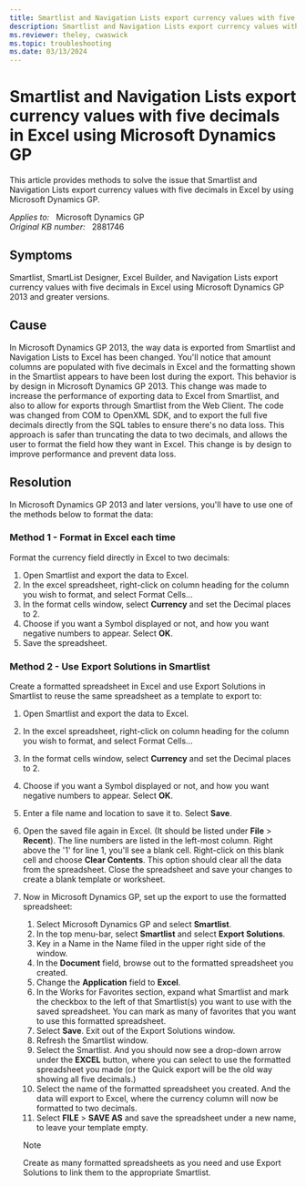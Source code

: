 ```yaml
---
title: Smartlist and Navigation Lists export currency values with five decimals
description: Smartlist and Navigation Lists export currency values with five decimals in Excel using Microsoft Dynamics GP 2013.
ms.reviewer: theley, cwaswick
ms.topic: troubleshooting
ms.date: 03/13/2024
---
```

# Smartlist and Navigation Lists export currency values with five decimals in Excel using Microsoft Dynamics GP

This article provides methods to solve the issue that Smartlist and Navigation Lists export currency values with five decimals in Excel by using Microsoft Dynamics GP.

_Applies to:_ &nbsp; Microsoft Dynamics GP  
_Original KB number:_ &nbsp; 2881746

## Symptoms

Smartlist, SmartList Designer, Excel Builder, and Navigation Lists export currency values with five decimals in Excel using Microsoft Dynamics GP 2013 and greater versions.

## Cause

In Microsoft Dynamics GP 2013, the way data is exported from Smartlist and Navigation Lists to Excel has been changed. You'll notice that amount columns are populated with five decimals in Excel and the formatting shown in the Smartlist appears to have been lost during the export. This behavior is by design in Microsoft Dynamics GP 2013. This change was made to increase the performance of exporting data to Excel from Smartlist, and also to allow for exports through Smartlist from the Web Client. The code was changed from COM to OpenXML SDK, and to export the full five decimals directly from the SQL tables to ensure there's no data loss. This approach is safer than truncating the data to two decimals, and allows the user to format the field how they want in Excel. This change is by design to improve performance and prevent data loss.

## Resolution

In Microsoft Dynamics GP 2013 and later versions, you'll have to use one of the methods below to format the data:

### Method 1 - Format in Excel each time

Format the currency field directly in Excel to two decimals:

1. Open Smartlist and export the data to Excel.
2. In the excel spreadsheet, right-click on column heading for the column you wish to format, and select Format Cells...
3. In the format cells window, select **Currency** and set the Decimal places to 2.
4. Choose if you want a Symbol displayed or not, and how you want negative numbers to appear. Select **OK**.
5. Save the spreadsheet.

### Method 2 - Use Export Solutions in Smartlist

Create a formatted spreadsheet in Excel and use Export Solutions in Smartlist to reuse the same spreadsheet as a template to export to:

1. Open Smartlist and export the data to Excel.
2. In the excel spreadsheet, right-click on column heading for the column you wish to format, and select Format Cells...
3. In the format cells window, select **Currency** and set the Decimal places to 2.
4. Choose if you want a Symbol displayed or not, and how you want negative numbers to appear. Select **OK**.
5. Enter a file name and location to save it to. Select **Save**.
6. Open the saved file again in Excel. (It should be listed under **File** > **Recent**). The line numbers are listed in the left-most column. Right above the '1' for line 1, you'll see a blank cell. Right-click on this blank cell and choose **Clear Contents**. This option should clear all the data from the spreadsheet. Close the spreadsheet and save your changes to create a blank template or worksheet.

7. Now in Microsoft Dynamics GP, set up the export to use the formatted spreadsheet:

    1. Select Microsoft Dynamics GP and select **Smartlist**.
    2. In the top menu-bar, select **Smartlist** and select **Export Solutions**.
    3. Key in a Name in the Name filed in the upper right side of the window.
    4. In the **Document** field, browse out to the formatted spreadsheet you created.
    5. Change the **Application** field to **Excel**.
    6. In the Works for Favorites section, expand what Smartlist and mark the checkbox to the left of that Smartlist(s) you want to use with the saved spreadsheet. You can mark as many of favorites that you want to use this formatted spreadsheet.
    7. Select **Save**. Exit out of the Export Solutions window.
    8. Refresh the Smartlist window.
    9. Select the Smartlist. And you should now see a drop-down arrow under the **EXCEL** button, where you can select to use the formatted spreadsheet you made (or the Quick export will be the old way showing all five decimals.)
    10. Select the name of the formatted spreadsheet you created. And the data will export to Excel, where the currency column will now be formatted to two decimals.
    11. Select **FILE** > **SAVE AS** and save the spreadsheet under a new name, to leave your template empty.

   > [!NOTE]
   > Create as many formatted spreadsheets as you need and use Export Solutions to link them to the appropriate Smartlist.
